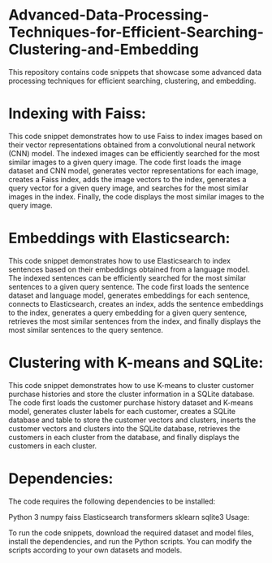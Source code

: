 # Advanced-Data-Processing-Techniques-for-Efficient-Searching-Clustering-and-Embedding
This repository contains code snippets that showcase some advanced data processing techniques for efficient searching, clustering, and embedding.

# Indexing with Faiss:
This code snippet demonstrates how to use Faiss to index images based on their vector representations obtained from a convolutional neural network (CNN) model. The indexed images can be efficiently searched for the most similar images to a given query image. The code first loads the image dataset and CNN model, generates vector representations for each image, creates a Faiss index, adds the image vectors to the index, generates a query vector for a given query image, and searches for the most similar images in the index. Finally, the code displays the most similar images to the query image.

# Embeddings with Elasticsearch:
This code snippet demonstrates how to use Elasticsearch to index sentences based on their embeddings obtained from a language model. The indexed sentences can be efficiently searched for the most similar sentences to a given query sentence. The code first loads the sentence dataset and language model, generates embeddings for each sentence, connects to Elasticsearch, creates an index, adds the sentence embeddings to the index, generates a query embedding for a given query sentence, retrieves the most similar sentences from the index, and finally displays the most similar sentences to the query sentence.

# Clustering with K-means and SQLite:
This code snippet demonstrates how to use K-means to cluster customer purchase histories and store the cluster information in a SQLite database. The code first loads the customer purchase history dataset and K-means model, generates cluster labels for each customer, creates a SQLite database and table to store the customer vectors and clusters, inserts the customer vectors and clusters into the SQLite database, retrieves the customers in each cluster from the database, and finally displays the customers in each cluster.

# Dependencies:
The code requires the following dependencies to be installed:

Python 3
numpy
faiss
Elasticsearch
transformers
sklearn
sqlite3
Usage:

To run the code snippets, download the required dataset and model files, install the dependencies, and run the Python scripts. You can modify the scripts according to your own datasets and models.
